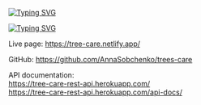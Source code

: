 


[![Typing SVG](https://readme-typing-svg.herokuapp.com?font=Permanent+Marker&size=40&duration=4500&color=000000&height=70&lines=It-Revolution+22)](https://git.io/typing-svg)

[![Typing SVG](https://readme-typing-svg.herokuapp.com?font=mukta&size=30&duration=4500&color=030A0E&lines=Trees-care)](https://git.io/typing-svg)


Live page: https://tree-care.netlify.app/

GitHub: https://github.com/AnnaSobchenko/trees-care


   API documentation:   
   https://tree-care-rest-api.herokuapp.com/   
   https://tree-care-rest-api.herokuapp.com/api-docs/

   

